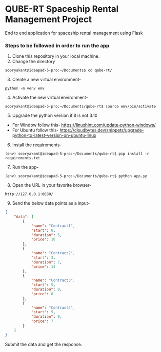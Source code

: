 # QUBE-RT Spaceship Rental Management Project

End to end application for spaceship rental management using Flask

### Steps to be followed in order to run the app

1. Clone this repository in your local machine.
2. Change the directory

```console
sooryakant@ideapad-5-pro:~/Documents$ cd qube-rt/
```

3. Create a new virtual environment-

```console
python -m venv env
```

4. Activate the new virtual environment-

```console
sooryakant@ideapad-5-pro:~/Documents/qube-rt$ source env/bin/activate
```

5. Upgrade the python version if it is not 3.10

  - For Window follow this- https://linuxhint.com/update-python-windows/
  - For Ubuntu follow this- https://cloudbytes.dev/snippets/upgrade-python-to-latest-version-on-ubuntu-linux

6. Install the requirements-

```console
(env) sooryakant@ideapad-5-pro:~/Documents/qube-rt$ pip install -r requirements.txt
```

7. Run the app-

```console
(env) sooryakant@ideapad-5-pro:~/Documents/qube-rt$ python app.py
```

8. Open the URL in your favorite browser-

```console
http://127.0.0.1:8080/
```

9. Send the below data points as a input-

```json
{
    "data": [
        {
            "name": "Contract1",
            "start": 0,
            "duration": 5,
            "price": 10
        },
        {
            "name": "Contract2",
            "start": 3,
            "duration": 7,
            "price": 14
        },
        {
            "name": "Contract3",
            "start": 5,
            "duration": 9,
            "price": 8
        },
        {
            "name": "Contract4",
            "start": 5,
            "duration": 9,
            "price": 7
        }
    ]
}
```

Submit the data and get the response.
